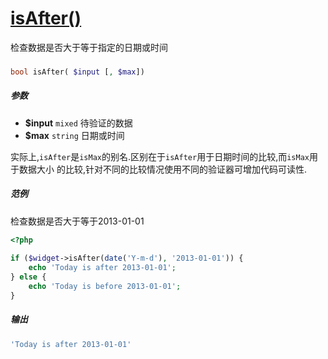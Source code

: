 [isAfter()](http://twinh.github.com/widget/api/isAfter)
=======================================================

检查数据是否大于等于指定的日期或时间

### 
```php
bool isAfter( $input [, $max])
```

##### 参数
* **$input** `mixed` 待验证的数据
* **$max** `string` 日期或时间


实际上,`isAfter`是`isMax`的别名.区别在于`isAfter`用于日期时间的比较,而`isMax`用于数据大小
的比较,针对不同的比较情况使用不同的验证器可增加代码可读性.


##### 范例
检查数据是否大于等于2013-01-01

```php
<?php
 
if ($widget->isAfter(date('Y-m-d'), '2013-01-01')) {
    echo 'Today is after 2013-01-01';
} else {
    echo 'Today is before 2013-01-01';
}
```
##### 输出
```php
'Today is after 2013-01-01'
```
